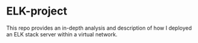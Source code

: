# ELK-project
This repo provides an in-depth analysis and description of how I deployed an ELK stack server within a virtual network. 
